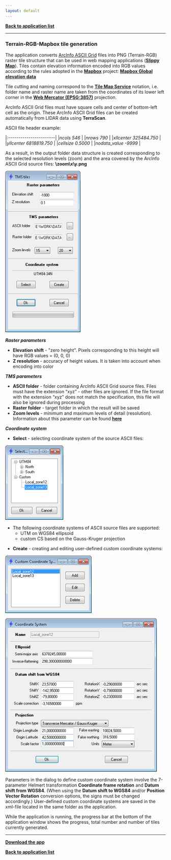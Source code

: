 ```yaml
---
layout: default
---
```


[**Back to application list**](../)

---

### Terrain-RGB-Mapbox tile generation

The application converts [ArcInfo ASCII Grid](https://en.wikipedia.org/wiki/Esri_grid) files into PNG (Terrain-RGB) raster tile structure that can be used in web mapping applications ([**Slippy Map**](https://wiki.openstreetmap.org/wiki/Slippy_map)). Tiles contain elevation information encoded into RGB values according to the rules adopted in the [**Mapbox**](https://www.mapbox.com/) project: [**Mapbox Global elevation data**](https://blog.mapbox.com/global-elevation-data-6689f1d0ba65)

Tile cutting and naming correspond to the [**Tile Map Service**](https://en.wikipedia.org/wiki/Tile_Map_Service) notation, i.e. folder name and raster name are taken from the coordinates of its lower left corner in the [**Web Mercator (EPSG:3857)**](https://spatialreference.org/ref/epsg/3857/) projection.

ArcInfo ASCII Grid files must have square cells and center of bottom-left cell as the origin. These ArcInfo ASCII Grid files can be created automatically from LIDAR data using **TerraScan**.

ASCII file header example:

|:-----------------------|
|_ncols 546_             |
|_nrows 790_             |
|_xllcenter 325484.750_  |
|_yllcenter 6818819.750_ |
|_cellsize 0.5000_       |
|_nodata_value -9999_    |

As a result, in the output folder data structure is created corresponding to the selected resolution levels (zoom) and the area covered by the ArcInfo ASCII Grid source files: **\zoom\x\y.png**

![](./images/tms-tiles.jpg)

**_Raster parameters_**
*	**Elevation shift** - "zero height". Pixels corresponding to this height will have RGB values = (0, 0, 0)
*	**Z resolution** - accuracy of height values. It is taken into account	when encoding into color

**_TMS parameters_**
*	**ASCII folder** - folder containing ArcInfo ASCII Grid source files. Files must have the extension “xyz” - other files are ignored. If the file format with the extension “xyz” does not match the specification, this file will also be ignored during processing
*	**Raster folder** - target folder in which the result will be saved
*	**Zoom levels** - minimum and maximum levels of detail (resolution). Information about this parameter can be found [**here**](https://wiki.openstreetmap.org/wiki/Zoom_levels)

**_Coordinate system_**
*	**Select** - selecting coordinate system of the source ASCII files:

![](./images/crs-selection.jpg)

- The following coordinate systems of ASCII source files are supported:
  - UTM on WGS84 ellipsoid
  - custom CS based on the Gauss-Kruger projection
  
*	**Create** - creating and editing user-defined custom coordinate systems:

![](./images/crs-custom.jpg)

![](./images/crs-definition.jpg)

Parameters in the dialog to define custom coordinate system involve the 7-parameter Helmert transformation **Coordinate frame rotation** and **Datum shift from WGS84**. (When using the **Datum shift to WGS84** and/or **Position Vector Rotation** conversion options, the signs must be changed accordingly.) User-defined custom coordinate systems are saved in the xml-file located in the same folder as the application.

While the application is running, the progress bar at the bottom of the application window shows the progress, total number and number of tiles currently generated.

---

[**Download the app**](https://github.com/DenisAntoshkin/Applications/releases/download/TmsTiles/TmsTiles.zip)

[**Back to application list**](../)